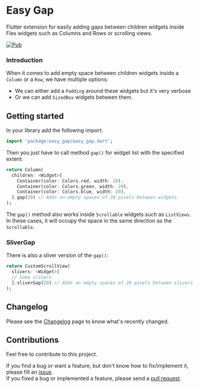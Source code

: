 # Easy Gap
Flutter extension for easily adding gaps between children widgets inside Flex widgets such as Columns and Rows or scrolling views.

[![Pub](https://img.shields.io/pub/v/easy_gap.svg)](https://pub.dartlang.org/packages/easy_gap)

### Introduction

When it comes to add empty space between children widgets inside a `Column` or a `Row`, we have multiple options:
- We can either add a `Padding` around these widgets but it's very verbose
- Or we can add `SizedBox` widgets between them.

## Getting started

In your library add the following import:

```dart
import 'package:easy_gap/easy_gap.dart';
```

Then you just have to call method `gap()` for widget list with the specified extent.

```dart
return Column(
  children: <Widget>[
    Container(color: Colors.red, width: 20),
    Container(color: Colors.green, width: 20),
    Container(color: Colors.blue, width: 20),
  ].gap(20) // Adds an empty spaces of 20 pixels between widgets.
);
```

The `gap()` method also works inside `Scrollable` widgets such as `ListViews`. In these cases, it will occupy the space in the same direction as the `Scrollable`.

### SliverGap

There is also a sliver version of the `gap()`:

```dart
return CustomScrollView(
  slivers: <Widget>[
  // Some slivers
  ].sliverGap(20) // Adds an empty spaces of 20 pixels between slivers.
);
```

## Changelog

Please see the [Changelog](https://github.com/pavluke/easy_gap/blob/main/CHANGELOG.md) page to know what's recently changed.

## Contributions

Feel free to contribute to this project.

If you find a bug or want a feature, but don't know how to fix/implement it, please fill an [issue](https://github.com/pavluke/easy_gap/issues).  
If you fixed a bug or implemented a feature, please send a [pull request](https://github.com/pavluke/easy_gap/pulls).